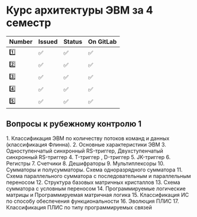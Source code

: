 <h1>Курс архитектуры ЭВМ за 4 семестр</h1>

| Number | Issued | Status | On GitLab |
|------|---|------|----------|
| :one: | :white_check_mark: | :white_check_mark: | :white_check_mark: |
| :two: | :white_check_mark: | :white_check_mark: | :white_check_mark: |
| :three: | :white_check_mark: | :white_check_mark: | :white_check_mark: |
| :four: | :white_check_mark: | :white_check_mark: | :white_check_mark: |
| :five: | :white_check_mark: | :white_check_mark: |:white_check_mark: |

<h2>Вопросы к рубежному контролю 1</h2>
1. Классификация ЭВМ по количеству потоков команд и данных (классификация Флинна).
2. Основные характеристики ЭВМ
3. Одноступенчатый синхронный RS-триггер, Двухступенчатый синхронный RS-триггер
4. T-триггер , D-триггер
5. JK-триггер
6. Регистры
7. Счетчики
8. Дешифраторы
9. Мультиплексоры
10. Сумматоры и полусумматоры. Схема одноразрядного сумматора
11. Схема параллельного сумматора с последовательным и параллельным переносом
12. Структура базовых матричных кристаллов
13. Схема сумматора с условным переносом
14. Программируемые логические матрицы и Программируемая матричная логика
15. Классификация ИС по способу обеспечения функциональности
16. Эволюция ПЛИС
17. Классификация ПЛИС по типу программируемых связей